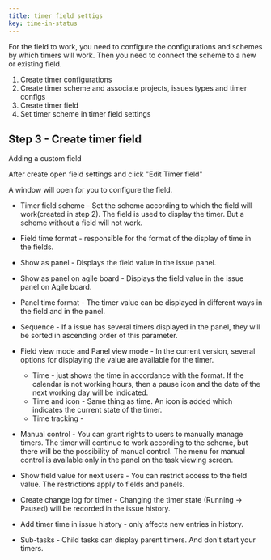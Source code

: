 ```yaml
---
title: timer field settigs
key: time-in-status
---
```


For the field to work, you need to configure the configurations and schemes by which timers will work. Then you need to connect the scheme to a new or existing field.
1. Create timer configurations
2. Create timer scheme and associate projects, issues types and timer configs
3. Create timer field
4. Set timer scheme in timer field settings

## Step 3 - Create timer field ##
Adding a custom field 

After create open field settings and click "Edit Timer field"

A window will open for you to configure the field.


* Timer field scheme - Set the scheme according to which the field will work(created in step 2). The field is used to display the timer. But a scheme without a field will not work.
* Field time format - responsible for the format of the display of time in the fields.
* Show as panel - Displays the field value in the issue panel.
* Show as panel on agile board - Displays the field value in the issue panel on Agile board.
* Panel time format - The timer value can be displayed in different ways in the field and in the panel.
* Sequence - If a issue has several timers displayed in the panel, they will be sorted in ascending order of this parameter.
* Field view mode and Panel view mode - In the current version, several options for displaying the value are available for the timer.
    * Time - just shows the time in accordance with the format.
      If the calendar is not working hours, then a pause icon and the date of the next working day will be indicated.
    * Time and icon - Same thing as time. An icon is added which indicates the current state of the timer. 
    * Time tracking -
    
* Manual control - You can grant rights to users to manually manage timers.
  The timer will continue to work according to the scheme, but there will be the possibility of manual control.
  The menu for manual control is available only in the panel on the task viewing screen.

* Show field value for next users - You can restrict access to the field value. The restrictions apply to fields and panels.
* Create change log for timer  - Changing the timer state (Running -> Paused) will be recorded in the issue history.
* Add timer time in issue history - only affects new entries in history.
* Sub-tasks - Child tasks can display parent timers. And don't start your timers.